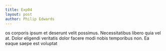 ```yaml
---
title: Exp04
layout: post
author: Philip Edwards
---
```


os corporis ipsum et deserunt velit possimus. Necessitatibus libero quia vel at. Dolor eligendi veritatis dolor facere modi nobis temporibus non. Ea eaque saepe est voluptat